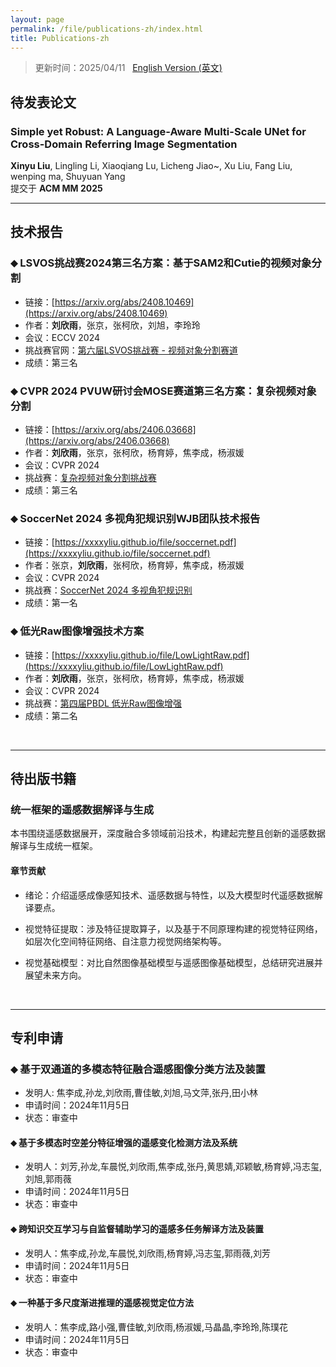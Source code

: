 ```yaml
---
layout: page
permalink: /file/publications-zh/index.html
title: Publications-zh
---
```


> 更新时间：2025/04/11 &nbsp;  [English Version (英文)](https://xxxxyliu.github.io//publications/)

## 待发表论文
<!-- <br> -->

### Simple yet Robust: A Language-Aware Multi-Scale UNet for Cross-Domain Referring Image Segmentation<br>
**Xinyu Liu**, Lingling Li, Xiaoqiang Lu, Licheng Jiao~, Xu Liu, Fang Liu, wenping ma, Shuyuan Yang<br>
提交于 **ACM MM 2025** <br>

---

## 技术报告
<!-- <br>  -->

### ⬥ LSVOS挑战赛2024第三名方案：基于SAM2和Cutie的视频对象分割
- 链接：[https://arxiv.org/abs/2408.10469](https://arxiv.org/abs/2408.10469) 
- 作者：**刘欣雨**，张京，张柯欣，刘旭，李玲玲 
- 会议：ECCV 2024 
- 挑战赛官网：[第六届LSVOS挑战赛 - 视频对象分割赛道](https://lsvos.github.io/#leadboard) 
- 成绩：第三名

### ⬥ CVPR 2024 PVUW研讨会MOSE赛道第三名方案：复杂视频对象分割
- 链接：[https://arxiv.org/abs/2406.03668](https://arxiv.org/abs/2406.03668)
- 作者：**刘欣雨**，张京，张柯欣，杨育婷，焦李成，杨淑媛
- 会议：CVPR 2024
- 挑战赛：[复杂视频对象分割挑战赛](https://henghuiding.github.io/MOSE/ChallengeCVPR2024)
- 成绩：第三名

### ⬥ SoccerNet 2024 多视角犯规识别WJB团队技术报告
- 链接：[https://xxxxyliu.github.io/file/soccernet.pdf](https://xxxxyliu.github.io/file/soccernet.pdf)
- 作者：张京，**刘欣雨**，张柯欣，杨育婷，焦李成，杨淑媛
- 会议：CVPR 2024
- 挑战赛：[SoccerNet 2024 多视角犯规识别](https://www.soccer-net.org/challenges/2024)
- 成绩：第一名

### ⬥ 低光Raw图像增强技术方案
- 链接：[https://xxxxyliu.github.io/file/LowLightRaw.pdf](https://xxxxyliu.github.io/file/LowLightRaw.pdf)
- 作者：**刘欣雨**，张京，张柯欣，杨育婷，焦李成，杨淑媛
- 会议：CVPR 2024
- 挑战赛：[第四届PBDL 低光Raw图像增强](https://pbdl-ws.github.io/pbdl2024/Low-light%20Raw%20Image%20Enhancement/index.html)
- 成绩：第二名

<br>

---

## 待出版书籍
<!-- <br> -->

### 统一框架的遥感数据解译与生成 
<!-- <br> -->
本书围绕遥感数据展开，深度融合多领域前沿技术，构建起完整且创新的遥感数据解译与生成统一框架。

#### 章节贡献
- 绪论：介绍遥感成像感知技术、遥感数据与特性，以及大模型时代遥感数据解译要点。

- 视觉特征提取：涉及特征提取算子，以及基于不同原理构建的视觉特征网络，如层次化空间特征网络、自注意力视觉网络架构等。

- 视觉基础模型：对比自然图像基础模型与遥感图像基础模型，总结研究进展并展望未来方向。
<br>

---

## 专利申请
<!-- <br> -->

### ⬥ 基于双通道的多模态特征融合遥感图像分类方法及装置
- 发明人: 焦李成,孙龙,刘欣雨,曹佳敏,刘旭,马文萍,张丹,田小林
- 申请时间：2024年11月5日
- 状态：审查中

#### ⬥ 基于多模态时空差分特征增强的遥感变化检测方法及系统
- 发明人：刘芳,孙龙,车晨悦,刘欣雨,焦李成,张丹,黄思婧,邓颖敏,杨育婷,冯志玺,刘旭,郭雨薇
- 申请时间：2024年11月5日
- 状态：审查中

#### ⬥ 跨知识交互学习与自监督辅助学习的遥感多任务解译方法及装置
- 发明人：焦李成,孙龙,车晨悦,刘欣雨,杨育婷,冯志玺,郭雨薇,刘芳
- 申请时间：2024年11月5日
- 状态：审查中

#### ⬥ 一种基于多尺度渐进推理的遥感视觉定位方法
- 发明人：焦李成,路小强,曹佳敏,刘欣雨,杨淑媛,马晶晶,李玲玲,陈璞花
- 申请时间：2024年11月5日
- 状态：审查中

